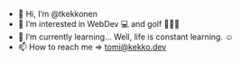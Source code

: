 - 👋 Hi, I’m @tkekkonen
- 👀 I’m interested in WebDev 💻 and golf 🏌🏻‍♂️
- 🌱 I’m currently learning... Well, life is constant learning. ☺️
- 📫 How to reach me => tomi@kekko.dev
